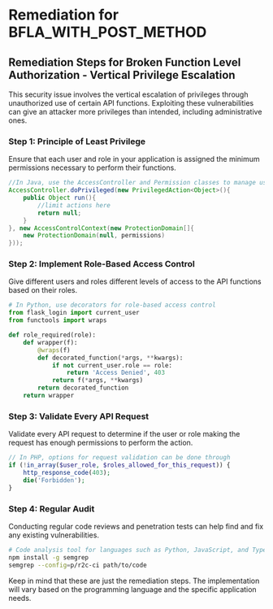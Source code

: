 # Remediation for BFLA_WITH_POST_METHOD

## Remediation Steps for Broken Function Level Authorization - Vertical Privilege Escalation

This security issue involves the vertical escalation of privileges through unauthorized use of certain API functions. Exploiting these vulnerabilities can give an attacker more privileges than intended, including administrative ones.

### Step 1: Principle of Least Privilege
Ensure that each user and role in your application is assigned the minimum permissions necessary to perform their functions.

```java
//In Java, use the AccessController and Permission classes to manage user permissions.
AccessController.doPrivileged(new PrivilegedAction<Object>(){
    public Object run(){
        //limit actions here
        return null;
    }
}, new AccessControlContext(new ProtectionDomain[]{
    new ProtectionDomain(null, permissions)
}));
```

### Step 2: Implement Role-Based Access Control

Give different users and roles different levels of access to the API functions based on their roles.

```python
# In Python, use decorators for role-based access control
from flask_login import current_user
from functools import wraps

def role_required(role):
    def wrapper(f):
        @wraps(f)
        def decorated_function(*args, **kwargs):
            if not current_user.role == role:
                return 'Access Denied', 403
            return f(*args, **kwargs)
        return decorated_function
    return wrapper
```

### Step 3: Validate Every API Request 

Validate every API request to determine if the user or role making the request has enough permissions to perform the action.

```php
// In PHP, options for request validation can be done through
if (!in_array($user_role, $roles_allowed_for_this_request)) {
    http_response_code(403);
    die('Forbidden');
}
```

### Step 4: Regular Audit

Conducting regular code reviews and penetration tests can help find and fix any existing vulnerabilities.

```bash
# Code analysis tool for languages such as Python, JavaScript, and TypeScript
npm install -g semgrep
semgrep --config=p/r2c-ci path/to/code
```

Keep in mind that these are just the remediation steps. The implementation will vary based on the programming language and the specific application needs.